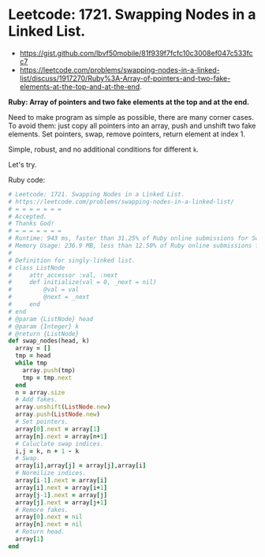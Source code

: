 # Leetcode: 1721. Swapping Nodes in a Linked List.

- https://gist.github.com/lbvf50mobile/81f939f7fcfc10c3008ef047c533fcc7
- https://leetcode.com/problems/swapping-nodes-in-a-linked-list/discuss/1917270/Ruby%3A-Array-of-pointers-and-two-fake-elements-at-the-top-and-at-the-end.

**Ruby: Array of pointers and two fake elements at the top and at the end.**

Need to make program as simple as possible, there are many corner cases. To avoid them: just copy all pointers into an array, push and unshift two fake elements. Set pointers, swap, remove pointers, return element at index 1.

Simple, robust, and no additional conditions for different `k`.

Let's try.

Ruby code:
```Ruby
# Leetcode: 1721. Swapping Nodes in a Linked List.
# https://leetcode.com/problems/swapping-nodes-in-a-linked-list/
# = = = = = = =
# Accepted.
# Thanks God!
# = = = = = = =
# Runtime: 943 ms, faster than 31.25% of Ruby online submissions for Swapping Nodes in a Linked List.
# Memory Usage: 236.9 MB, less than 12.50% of Ruby online submissions for Swapping Nodes in a Linked List.
#
# Definition for singly-linked list.
# class ListNode
#     attr_accessor :val, :next
#     def initialize(val = 0, _next = nil)
#         @val = val
#         @next = _next
#     end
# end
# @param {ListNode} head
# @param {Integer} k
# @return {ListNode}
def swap_nodes(head, k)
  array = []
  tmp = head
  while tmp
    array.push(tmp)
    tmp = tmp.next
  end
  n = array.size
  # Add fakes.
  array.unshift(ListNode.new)
  array.push(ListNode.new)
  # Set pointers.
  array[0].next = array[1]
  array[n].next = array[n+1]
  # Caluclate swap indices.
  i,j = k, n + 1 - k
  # Swap.
  array[i],array[j] = array[j],array[i]
  # Normilize indices.
  array[i-1].next = array[i]
  array[i].next = array[i+1]
  array[j-1].next = array[j]
  array[j].next = array[j+1]
  # Remore fakes.
  array[0].next = nil
  array[n].next = nil
  # Return head.
  array[1]
end
```

